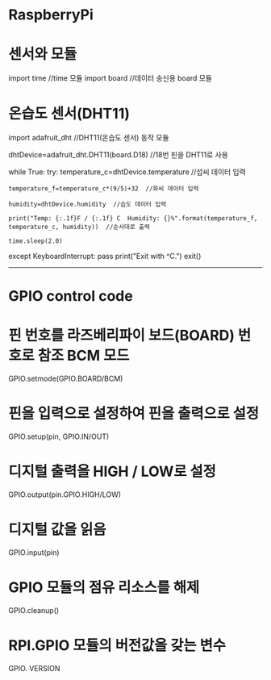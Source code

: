 # RaspberryPi

# 센서와 모듈

import time //time 모듈
import board //데이터 송신용 board 모듈

# 온습도 센서(DHT11)

import adafruit_dht //DHT11(온습도 센서) 동작 모듈

dhtDevice=adafruit_dht.DHT11(board.D18) //18번 핀을 DHT11로 사용

while True:
  try:
    temperature_c=dhtDevice.temperature  //섭씨 데이터 입력
    
    temperature_f=temperature_c*(9/5)+32  //화씨 데이터 입력
    
    humidity=dhtDevice.humidity  //습도 데이터 입력
    
    print("Temp: {:.1f}F / {:.1f} C  Humidity: {}%".format(temperature_f, temperature_c, humidity))  //순서대로 출력
    
    time.sleep(2.0)

  except KeyboardInterrupt:
    pass
    print("Exit with ^C.")
    exit()

---
# GPIO control code

# 핀 번호를 라즈베리파이 보드(BOARD) 번호로 참조 BCM 모드
GPIO.setmode(GPIO.BOARD/BCM)

# 핀을 입력으로 설정하여 핀을 출력으로 설정
GPIO.setup(pin, GPIO.IN/OUT)

# 디지털 출력을 HIGH / LOW로 설정
GPIO.output(pin.GPIO.HIGH/LOW)

# 디지털 값을 읽음
GPIO.input(pin)

# GPIO 모듈의 점유 리소스를 해제
GPIO.cleanup()

# RPI.GPIO 모듈의 버전값을 갖는 변수
GPIO. VERSION
